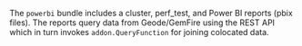 The `powerbi` bundle includes a cluster, perf_test, and Power BI reports (pbix files). The reports query data from Geode/GemFire using the REST API which in turn invokes `addon.QueryFunction` for joining colocated data.
